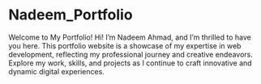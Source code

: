 # Nadeem_Portfolio
Welcome to My Portfolio! Hi! I’m Nadeem Ahmad, and I’m thrilled to have you here. This portfolio website is a showcase of my expertise in web development, reflecting my professional journey and creative endeavors. Explore my work, skills, and projects as I continue to craft innovative and dynamic digital experiences.
